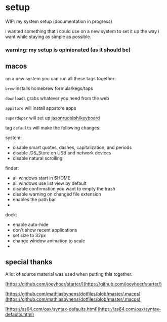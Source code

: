 # setup
WIP: my system setup (documentation in progress)

i wanted something that i could use on a new system to set it up the way i want while staying as simple as possible.

### warning: my setup is opinionated (as it should be)


## macos
on a new system you can run all these tags together:

`brew` installs homebrew formula/kegs/taps

`downloads` grabs whatever you need from the web

`appstore` will install appstore apps

`superduper` will set up [jasonrudolph/keyboard](https://github.com/jasonrudolph/keyboard)

tag `defaults` will make the following changes: 

system:

*  disable smart quotes, dashes, capitalization, and periods
*  disable .DS_Store on USB and network devices
*  disable natural scrolling

finder:

*  all windows start in $HOME
*  all windows use list view by default
*  disable confirmation you want to empty the trash
*  disable warning on changed file extension
*  enables the path bar
*  

dock: 

*  enable auto-hide
*  don't show recent applications 
*  set size to 32px 
*  change window animation to scale
*  

## special thanks
A lot of source material was used when putting this together. 

[https://github.com/joeyhoer/starter/](https://github.com/joeyhoer/starter/) 

[https://github.com/mathiasbynens/dotfiles/blob/master/.macos](https://github.com/mathiasbynens/dotfiles/blob/master/.macos)

[https://ss64.com/osx/syntax-defaults.html](https://ss64.com/osx/syntax-defaults.html)